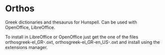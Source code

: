 # Orthos
Greek dictionaries and thesaurus for Hunspell. Can be used with OpenOffice, LibreOffice.

To install in LibreOffice or OpenOffice just get the one of the files orthosgreek-el_GR-<version>.oxt,
orthosgreek-el_GR-en_US-<version>.oxt and install using the extensions manager. 

